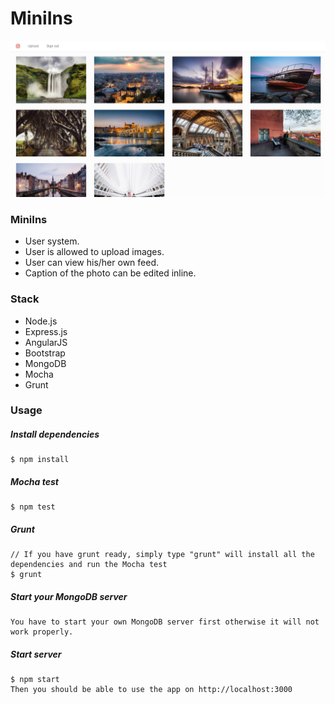 # MiniIns

![shot](snapshot.png)

### MiniIns

- User system.
- User is allowed to upload images.
- User can view his/her own feed.
- Caption of the photo can be edited inline.

### Stack
- Node.js
- Express.js
- AngularJS
- Bootstrap
- MongoDB
- Mocha
- Grunt

### Usage

##### Install dependencies
```
$ npm install
```

##### Mocha test
```
$ npm test
```

##### Grunt
```
// If you have grunt ready, simply type "grunt" will install all the dependencies and run the Mocha test
$ grunt
```

##### Start your MongoDB server
```
You have to start your own MongoDB server first otherwise it will not work properly.
```

##### Start server
```
$ npm start
Then you should be able to use the app on http://localhost:3000
```
